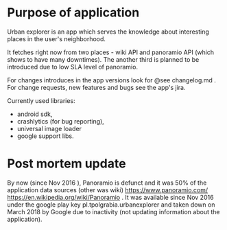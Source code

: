 # Purpose of application

Urban explorer is an app which serves the knowledge about interesting places
in the user's neighborhood.

It fetches right now from two places - wiki API and panoramio API
(which shows to have many downtimes). The another third is planned to be
introduced due to low SLA level of panoramio.

For changes introduces in the app versions look for @see changelog.md .
For change requests, new features and bugs see the app's jira.

Currently used libraries:
- android sdk,
- crashlytics (for bug reporting),
- universal image loader
- google support libs.

# Post mortem update

By now (since Nov 2016 ), Panoramio is defunct and it was 50% of the application data sources (other was wiki) https://www.panoramio.com/ https://en.wikipedia.org/wiki/Panoramio . It was available since Nov 2016 under the google play key pl.tpolgrabia.urbanexplorer and taken down on March 2018 by Google due to inactivity (not updating information about the application).